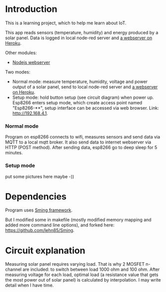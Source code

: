 # Introduction
This is a learning project, which to help me learn about IoT.

This app reads sensors (temperature, humidity) and energy produced by a solar panel. Data is logged in local node-red server and [a webserver on Heroku](https://letm-solar-panel-monitor.herokuapp.com).

Other modules:
- [Nodejs webserver](https://github.com/lehn85/slm-nodejs-webserver)

Two modes:
- Normal mode: measure temperature, humidity, voltage and power output of a solar panel, send to local node-red server and [a webserver on Heroku](https://letm-solar-panel-monitor.herokuapp.com).
- Setup mode: hold button setup (see circuit diagram) when power up. Esp8266 enters setup mode, which create access point named "Esp8266-**", setup interface can be accessed via web browser. Link: http://192.168.4.1.

### Normal mode
Program on esp8266 connects to wifi, measures sensors and send data via MQTT to a local mqtt broker. It also send data to internet webserver via HTTP (POST method).
After sending data, esp8266 go to deep sleep for 5 minutes.

### Setup mode
put some pictures here maybe -))
# Dependencies
Program uses [Sming framework](https://github.com/SmingHub/Sming).

But I modified some in makefile (mostly modified memory mapping and added more command line options), and forked here: https://github.com/lehn85/Sming.

# Circuit explanation
Measuring solar panel requires varying load. That is why 2 MOSFET n-channel are included: to switch between load 1000 ohm and 100 ohm. After measuring voltage for each load, optimal load (a resistance value that gets the most power out of solar panel) is calculated by interpolation. I may write detail when I have time.